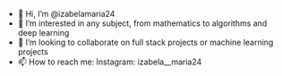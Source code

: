- 👋 Hi, I’m @izabelamaria24
- 👀 I’m interested in any subject, from mathematics to algorithms and deep learning
- 💞️ I’m looking to collaborate on full stack projects or machine learning projects
- 📫 How to reach me: 
   Instagram: izabela__maria24

<!---
izabelamaria24/izabelamaria24 is a ✨ special ✨ repository because its `README.md` (this file) appears on your GitHub profile.
You can click the Preview link to take a look at your changes.
--->
